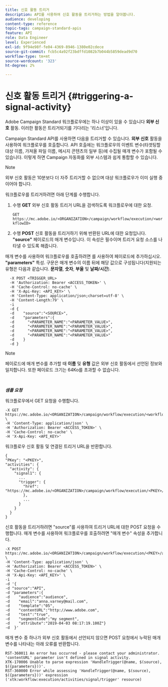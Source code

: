 ```yaml
---
title: 신호 활동 트리거
description: API를 사용하여 신호 활동을 트리거하는 방법을 알아봅니다.
audience: developing
content-type: reference
topic-tags: campaign-standard-apis
feature: API
role: Data Engineer
level: Experienced
exl-id: 9f94e98f-fe04-4369-8946-1380e02cdece
source-git-commit: fcb5c4a92f23bdffd1082b7b044b5859dead9d70
workflow-type: tm+mt
source-wordcount: '323'
ht-degree: 2%

---
```


# 신호 활동 트리거 {#triggering-a-signal-activity}

Adobe Campaign Standard 워크플로우에는 하나 이상이 있을 수 있습니다 **외부 신호** 활동. 이러한 활동은 트리거되기를 기다리는 &#39;리스너&#39;입니다.

Campaign Standard API를 사용하면 다음을 트리거할 수 있습니다. **외부 신호** 활동을 사용하여 워크플로우를 호출합니다. API 호출에는 워크플로우의 이벤트 변수(타겟팅할 대상 이름, 가져올 파일 이름, 메시지 콘텐츠의 일부 등)에 수집될 매개 변수가 포함될 수 있습니다. 이렇게 하면 Campaign 자동화를 외부 시스템과 쉽게 통합할 수 있습니다.

>[!NOTE]
>
>외부 신호 활동은 10분보다 더 자주 트리거할 수 없으며 대상 워크플로우가 이미 실행 중이어야 합니다.

워크플로우를 트리거하려면 아래 단계를 수행합니다.

1. 수행 **GET** 외부 신호 활동 트리거 URL을 검색하도록 워크플로우에 대한 요청.

   `GET https://mc.adobe.io/<ORGANIZATION>/campaign/workflow/execution/<workflowID>`

1. 수행 **POST** 신호 활동을 트리거하기 위해 반환된 URL에 대한 요청입니다. **&quot;source&quot;** 페이로드의 매개 변수입니다. 이 속성은 필수이며 트리거 요청 소스를 나타낼 수 있도록 해줍니다.

매개 변수를 사용하여 워크플로우를 호출하려면 를 사용하여 페이로드에 추가하십시오. **&quot;parameters&quot;** 특성. 구문은 매개 변수의 이름 뒤에 해당 값으로 구성됩니다(지원되는 유형은 다음과 같습니다. **문자열**, **숫자**, **부울** 및 **날짜/시간**).

```
  -X POST <TRIGGER_URL>
  -H 'Authorization: Bearer <ACCESS_TOKEN>' \
  -H 'Cache-Control: no-cache' \
  -H 'X-Api-Key: <API_KEY>' \
  -H 'Content-Type: application/json;charset=utf-8' \
  -H 'Content-Length:79' \
  -i
  -d {
  -d    "source":"<SOURCE>",
  -d    "parameters":{
  -d      "<PARAMETER_NAME":"<PARAMETER_VALUE>",
  -d      "<PARAMETER_NAME":"<PARAMETER_VALUE>",
  -d      "<PARAMETER_NAME":"<PARAMETER_VALUE>",  
  -d      "<PARAMETER_NAME":"<PARAMETER_VALUE>"
  -d    }
  -d }
```

>[!NOTE]
>
>페이로드에 매개 변수를 추가할 때 **이름** 및 **유형** 값은 외부 신호 활동에서 선언된 정보와 일치합니다. 또한 페이로드 크기는 64Ko를 초과할 수 없습니다.

<br/>

***샘플 요청***

워크플로우에서 GET 요청을 수행합니다.

```
-X GET https://mc.adobe.io/<ORGANIZATION>/campaign/workflow/execution/<workflowID> \
-H 'Content-Type: application/json' \
-H 'Authorization: Bearer <ACCESS_TOKEN>' \
-H 'Cache-Control: no-cache' \
-H 'X-Api-Key: <API_KEY>'
```

워크플로우 신호 활동 및 연결된 트리거 URL을 반환합니다.

```
{
"PKey": "<PKEY>",
"activities": {
  "activity": {
    "signal1": {
      ...
      "trigger": {
        "href": "https://mc.adobe.io/<ORGANIZATION>/campaign/workflow/execution/<PKEY>/activities/activity/<PKEY>/trigger/"
        },
        ...
      }
    }
  }
}
```

신호 활동을 트리거하려면 &quot;source&quot;를 사용하여 트리거 URL에 대한 POST 요청을 수행합니다. 매개 변수를 사용하여 워크플로우를 호출하려면 &quot;매개 변수&quot; 속성을 추가합니다.

```
-X POST https://mc.adobe.io/<ORGANIZATION>/campaign/workflow/execution/<PKEY>/activities/activity/<PKEY>/trigger \
-H 'Content-Type: application/json' \
-H 'Authorization: Bearer <ACCESS_TOKEN>' \
-H 'Cache-Control: no-cache' \
-H 'X-Api-Key: <API_KEY>' \
-i
-d '{
-d "source":"API",
-d "parameters":{
-d    "audience":"audience",
-d    "email":"anna.varney@mail.com",
-d    "template":"05",
-d    "contentURL":"http://www.adobe.com",
-d    "test":"true",
-d    "segmentCode":"my segment",
-d    "attribute":"2019-04-03 08:17:19.100Z"}
-d  }'
```

<!-- + réponse -->

매개 변수 중 하나가 외부 신호 활동에서 선언되지 않으면 POST 요청에서 누락된 매개 변수를 나타내는 아래 오류를 반환합니다.

```
RST-360011 An error has occurred - please contact your administrator.
'contentURL' parameter isn't defined in signal activity.
XTK-170006 Unable to parse expression 'HandleTrigger(@name, $(source), $({parameters}))'.
RST-360000 Error while assessing 'HandleTrigger(@name, $(source), $({parameters}))' expression ('xtk:workflow:execution/activities/signal/trigger' resource)
```
